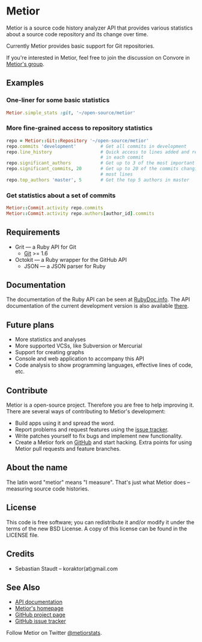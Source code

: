 Metior
======

Metior is a source code history analyzer API that provides various statistics
about a source code repository and its change over time.

Currently Metior provides basic support for Git repositories.

If you're interested in Metior, feel free to join the discussion on Convore in
[Metior's group](https://convore.com/metior).

## Examples

### One-liner for some basic statistics

```ruby
Metior.simple_stats :git, '~/open-source/metior'
```

### More fine-grained access to repository statistics

```ruby
repo = Metior::Git::Repository '~/open-source/metior'
repo.commits 'development'         # Get all commits in development
repo.line_history                  # Quick access to lines added and removed in
                                   # in each commit
repo.significant_authors           # Get up to 3 of the most important authors
repo.significant_commits, 20       # Get up to 20 of the commits changing the
                                   # most lines
repo.top_authors 'master', 5       # Get the top 5 authors in master
```

### Get statistics about a set of commits

```ruby
Metior::Commit.activity repo.commits
Metior::Commit.activity repo.authors[author_id].commits
```

## Requirements

* Grit — a Ruby API for Git
  * [Git](http://git-scm.com) >= 1.6
* Octokit — a Ruby wrapper for the GitHub API
  * JSON — a JSON parser for Ruby

## Documentation

The documentation of the Ruby API can be seen at [RubyDoc.info][1]. The API
documentation of the current development version is also available [there][5].

## Future plans

* More statistics and analyses
* More supported VCSs, like Subversion or Mercurial
* Support for creating graphs
* Console and web application to accompany this API
* Code analysis to show programming languages, effective lines of code, etc.

## Contribute

Metior is a open-source project. Therefore you are free to help improving it.
There are several ways of contributing to Metior's development:

* Build apps using it and spread the word.
* Report problems and request features using the [issue tracker][2].
* Write patches yourself to fix bugs and implement new functionality.
* Create a Metior fork on [GitHub][1] and start hacking. Extra points for using
  Metior pull requests and feature branches.

## About the name

The latin word "metior" means "I measure". That's just what Metior does –
measuring source code histories.

## License

This code is free software; you can redistribute it and/or modify it under the
terms of the new BSD License. A copy of this license can be found in the
LICENSE file.

## Credits

* Sebastian Staudt – koraktor(at)gmail.com

## See Also

* [API documentation][1]
* [Metior's homepage][2]
* [GitHub project page][3]
* [GitHub issue tracker][4]

Follow Metior on Twitter [@metiorstats](http://twitter.com/metiorstats).

 [1]: http://rubydoc.info/gems/metior/frames
 [2]: http://koraktor.de/metior
 [3]: http://github.com/koraktor/metior
 [4]: http://github.com/koraktor/metior/issues
 [5]: http://rubydoc.info/github/koraktor/metior/master/frames
